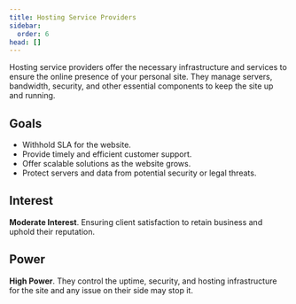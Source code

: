 ```yaml
---
title: Hosting Service Providers
sidebar:
  order: 6
head: []
---
```


Hosting service providers offer the necessary infrastructure and services to ensure the online presence of your personal site. They manage servers, bandwidth, security, and other essential components to keep the site up and running.

## Goals

- Withhold SLA for the website.
- Provide timely and efficient customer support.
- Offer scalable solutions as the website grows.
- Protect servers and data from potential security or legal threats.

## Interest

**Moderate Interest**. Ensuring client satisfaction to retain business and uphold their reputation.

## Power

**High Power**. They control the uptime, security, and hosting infrastructure for the site and any issue on their side may stop it.
